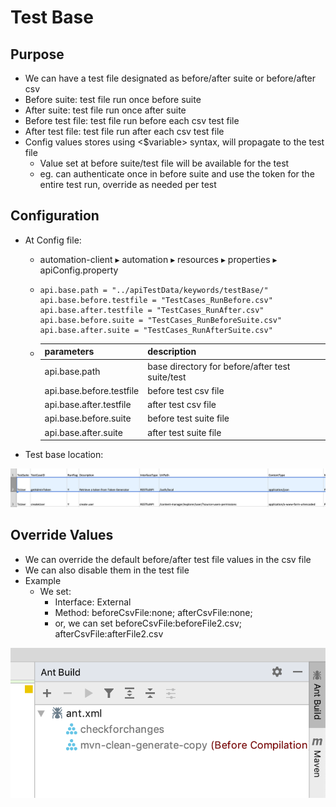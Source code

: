 # Test Base

## Purpose

* We can have a test file designated as before/after suite or before/after csv
* Before suite: test file run once before suite
* After suite: test file run once after suite
* Before test file: test file run before each csv test file
* After test file: test file run after each csv test file
* Config values stores using &lt;$variable&gt; syntax, will propagate to the test file
  * Value set at before suite/test file will be available for the test
  * eg. can authenticate once in before suite and use the token for the entire test run, override as needed per test

## Configuration

* At Config file:

  * automation-client⁩ ▸ ⁨automation⁩ ▸ ⁨resources⁩ ▸ properties ▸ apiConfig.property
  * ```text
    api.base.path = "../apiTestData/keywords/testBase/"
    api.base.before.testfile = "TestCases_RunBefore.csv"
    api.base.after.testfile = "TestCases_RunAfter.csv"
    api.base.before.suite = "TestCases_RunBeforeSuite.csv"
    api.base.after.suite = "TestCases_RunAfterSuite.csv"
    ```

  * | parameters | description |
    | :--- | :--- |
    | api.base.path | base directory for before/after test suite/test |
    | api.base.before.testfile | before test csv file |
    | api.base.after.testfile | after test csv file |
    | api.base.before.suite | before test suite file |
    | api.base.after.suite | after test suite file |

* Test base location:

![](../../../.gitbook/assets/image%20%2880%29.png)

## Override Values

* We can override the default before/after test file values in the csv file 
* We can also disable them in the test file
* Example
  * We set:
    *  Interface: External
    * Method: beforeCsvFile:none; afterCsvFile:none;
    * or, we can set beforeCsvFile:beforeFile2.csv; afterCsvFile:afterFile2.csv

![](../../../.gitbook/assets/image%20%2821%29.png)


